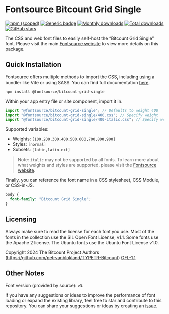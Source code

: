 # Fontsource Bitcount Grid Single

[![npm (scoped)](https://img.shields.io/npm/v/@fontsource/bitcount-grid-single?color=brightgreen)](https://www.npmjs.com/package/@fontsource/bitcount-grid-single) [![Generic badge](https://img.shields.io/badge/fontsource-passing-brightgreen)](https://github.com/fontsource/fontsource) [![Monthly downloads](https://badgen.net/npm/dm/@fontsource/bitcount-grid-single)](https://github.com/fontsource/fontsource) [![Total downloads](https://badgen.net/npm/dt/@fontsource/bitcount-grid-single)](https://github.com/fontsource/fontsource) [![GitHub stars](https://img.shields.io/github/stars/fontsource/fontsource.svg?style=social&label=Star)](https://github.com/fontsource/fontsource/stargazers)

The CSS and web font files to easily self-host the “Bitcount Grid Single” font. Please visit the main [Fontsource website](https://fontsource.org/fonts/bitcount-grid-single) to view more details on this package.

## Quick Installation

Fontsource offers multiple methods to import the CSS, including using a bundler like Vite or using SASS. You can find full documentation [here](https://fontsource.org/docs/getting-started/introduction).

```javascript
npm install @fontsource/bitcount-grid-single
```

Within your app entry file or site component, import it in.

```javascript
import "@fontsource/bitcount-grid-single"; // Defaults to weight 400
import "@fontsource/bitcount-grid-single/400.css"; // Specify weight
import "@fontsource/bitcount-grid-single/400-italic.css"; // Specify weight and style
```

Supported variables:
- Weights: `[100,200,300,400,500,600,700,800,900]`
- Styles: `[normal]`
- Subsets: `[latin,latin-ext]`

> Note: `italic` may not be supported by all fonts. To learn more about what weights and styles are supported, please visit the [Fontsource website](https://fontsource.org/fonts/bitcount-grid-single).

Finally, you can reference the font name in a CSS stylesheet, CSS Module, or CSS-in-JS.

```css
body {
  font-family: "Bitcount Grid Single";
}
```

## Licensing
Always make sure to read the license for each font you use. Most of the fonts in the collection use the SIL Open Font License, v1.1. Some fonts use the Apache 2 license. The Ubuntu fonts use the Ubuntu Font License v1.0.

Copyright 2024 The Bitcount Project Authors (https://github.com/petrvanblokland/TYPETR-Bitcount)
[OFL-1.1](https://openfontlicense.org)

## Other Notes
Font version (provided by source): `v3`.

If you have any suggestions or ideas to improve the performance of font loading or expand the existing library, feel free to star and contribute to this repository. You can share your suggestions or ideas by creating an [issue](https://github.com/fontsource/fontsource/issues).
